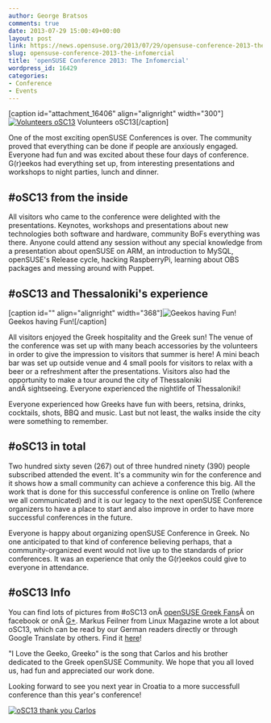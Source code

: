 ```yaml
---
author: George Bratsos
comments: true
date: 2013-07-29 15:00:49+00:00
layout: post
link: https://news.opensuse.org/2013/07/29/opensuse-conference-2013-the-infomercial/
slug: opensuse-conference-2013-the-infomercial
title: 'openSUSE Conference 2013: The Infomercial'
wordpress_id: 16429
categories:
- Conference
- Events
---
```


[caption id="attachment_16406" align="alignright" width="300"][![Volunteers oSC13](//news.opensuse.org/wp-content/uploads/2013/07/DSC_0009.jpg)](//news.opensuse.org/wp-content/uploads/2013/07/DSC_0009.jpg) Volunteers oSC13[/caption]

One of the most exciting openSUSE Conferences is over. The community proved that everything can be done if people are anxiously engaged. Everyone had fun and was excited about these four days of conference. G(r)eekos had everything set up, from interesting presentations and workshops to night parties, lunch and dinner.


## #oSC13 from the inside


All visitors who came to the conference were delighted with the presentations. Keynotes, workshops and presentations about new technologies both software and hardware, community BoFs everything was there. Anyone could attend any session without any special knowledge from a presentation about openSUSE on ARM, an introduction to MySQL, openSUSE's Release cycle, hacking RaspberryPi, learning about OBS packages and messing around with Puppet.

<!-- more -->



## #oSC13 and Thessaloniki's experience


[caption id="" align="alignright" width="368"]![Geekos having Fun!](https://lh4.googleusercontent.com/-rzg-4RoFZJI/UezvgZJ0PAI/AAAAAAAAEWk/XPkrQdWekBw/w1253-h835-no/DSC_0662.JPG) Geekos having Fun![/caption]

All visitors enjoyed the Greek hospitality and the Greek sun! The venue of the conference was set up with many beach accessories by the volunteers in order to give the impression to visitors that summer is here! A mini beach bar was set up outside venue and 4 small pools for visitors to relax with a beer or a refreshment after the presentations. Visitors also had the opportunity to make a tour around the city of Thessaloniki andÂ sightseeing. Everyone experienced the nightlife of Thessaloniki!

Everyone experienced how Greeks have fun with beers, retsina, drinks, cocktails, shots, BBQ and music. Last but not least, the walks inside the city were something to remember.


## #oSC13 in total


Two hundred sixty seven (267) out of three hundred ninety (390) people subscribed attended the event. It's a community win for the conference and it shows how a small community can achieve a conference this big. All the work that is done for this successful conference is online on Trello (where we all communicated) and it is our legacy to the next openSUSE Conference organizers to have a place to start and also improve in order to have more successful conferences in the future.

Everyone is happy about organizing openSUSE Conference in Greek. No one anticipated to that kind of conference believing perhaps, that a community-organized event would not live up to the standards of prior conferences. It was an experience that only the G(r)eekos could give to everyone in attendance.


## #oSC13 Info


You can find lots of pictures from #oSC13 onÂ [openSUSE Greek Fans](https://www.facebook.com/groups/opensuse.gr/photos/)Â on facebook or onÂ [G+](https://plus.google.com/u/0/b/113385548251515365143/photos/113385548251515365143/albums). Markus Feilner from Linux Magazine wrote a lot about oSC13, which can be read by our German readers directly or through Google Translate by others. Find it [here](http://www.linux-magazin.de/plus/2013/10/Open-Suse-Conference-2013)!

"I Love the Geeko, Greeko" is the song that Carlos and his brother dedicated to the Greek openSUSE Community. We hope that you all loved us, had fun and appreciated our work done.

Looking forward to see you next year in Croatia to a more successfull conference than this year's conference!

[![oSC13 thank you Carlos](//news.opensuse.org/wp-content/uploads/2013/07/MG_4873.jpg)](//news.opensuse.org/wp-content/uploads/2013/07/MG_4873.jpg)


